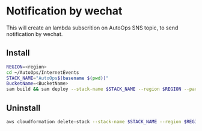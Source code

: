 # Notification by wechat

This will create an lambda subscrition on AutoOps SNS topic, to send notification by wechat.

## Install

```bash
REGION=<region>
cd ~/AutoOps/InternetEvents
STACK_NAME="AutoOps$(basename $(pwd))"
BucketName=<BucketName>
sam build && sam deploy --stack-name $STACK_NAME --region $REGION --parameter-overrides BucketName=${BUCKET_NAME} --confirm-changeset --resolve-s3 --capabilities CAPABILITY_IAM
```

## Uninstall

```bash
aws cloudformation delete-stack --stack-name $STACK_NAME --region $REGION --no-cli-pager
```
